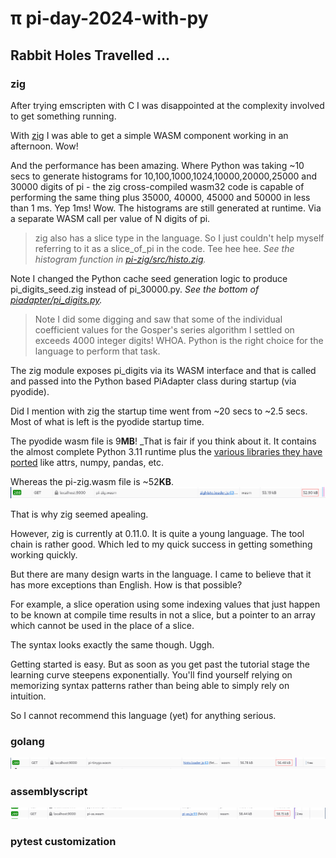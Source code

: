 # &pi; pi-day-2024-with-py

## Rabbit Holes Travelled ...

### zig
After trying emscripten with C I was disappointed at the complexity involved to get something running.

With [zig](https://ziglang.org/) I was able to get a simple WASM component working in an afternoon. Wow!

And the performance has been amazing. Where Python was taking ~10 secs to generate histograms for 10,100,1000,1024,10000,20000,25000 and 30000 digits of pi - the zig cross-compiled wasm32 code is capable of performing the same thing plus 35000, 40000, 45000 and 50000 in less than 1 ms. Yep 1ms! Wow. The histograms are still generated at runtime. Via a separate WASM call per value of N digits of pi.

> zig also has a slice type in the language. So I just couldn't help myself referring to it as a slice_of_pi in the code. Tee hee hee. _See the histogram function in [pi-zig/src/histo.zig](./pi-zig/src/histo.zig)._

Note I changed the Python cache seed generation logic to produce pi_digits_seed.zig instead of pi_30000.py. _See the bottom of [piadapter/pi_digits.py](./piadapter/pi_digits.py)._

> Note I did some digging and saw that some of the individual coefficient values for the Gosper's series algorithm I settled on
> exceeds 4000 integer digits! WHOA. Python is the right choice for the language to perform that task.

The zig module exposes pi_digits via its WASM interface and that is called and passed into the Python based PiAdapter class during startup (via pyodide).

Did I mention with zig the startup time went from ~20 secs to ~2.5 secs. Most of what is left is the pyodide startup time.

The pyodide wasm file is 9**MB**! _That is fair if you think about it. It contains the almost complete Python 3.11 runtime plus
the [various libraries they have ported](https://pyodide.org/en/stable/usage/packages-in-pyodide.html) like attrs, numpy, pandas, etc.

Whereas the pi-zig.wasm file is ~52**KB**.
![pi-zig.wasm size](./pi-zig-wasm-size.png)

That is why zig seemed apealing.

However, zig is currently at 0.11.0. It is quite a young language. The tool chain is rather good. Which led to my quick success in getting something working quickly.

But there are many design warts in the language. I came to believe that it has more exceptions than English. How is that possible?

For example, a slice operation using some indexing values that just happen to be known at compile time results in not a slice, but a pointer to an array which cannot be used in the place of a slice.

The syntax looks exactly the same though. Uggh.

Getting started is easy. But as soon as you get past the tutorial stage the learning curve steepens exponentially. You'll find yourself relying on memorizing syntax patterns rather than being able to simply rely on intuition.

So I cannot recommend this language (yet) for anything serious.

### golang
![pi-tinygo.wasm size](./pi-tinygo-wasm-size.png)


### assemblyscript
![pi-as.wasm size](./pi-as-wasm-size.png)


### pytest customization


